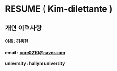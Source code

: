 # RESUME ( Kim-dilettante )

##  개인 이력사항

#### 이름 : 김동현
#### email : core0210@naver.com
#### university : hallym university
